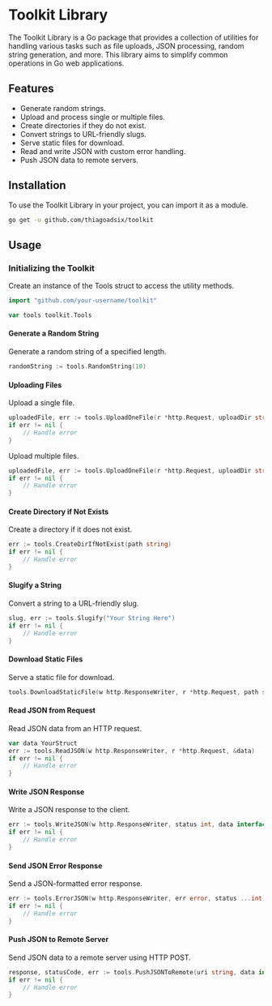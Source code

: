 # Toolkit Library

The Toolkit Library is a Go package that provides a collection of utilities for handling various tasks such as file uploads, JSON processing, random string generation, and more. This library aims to simplify common operations in Go web applications.

## Features

- Generate random strings.
- Upload and process single or multiple files.
- Create directories if they do not exist.
- Convert strings to URL-friendly slugs.
- Serve static files for download.
- Read and write JSON with custom error handling.
- Push JSON data to remote servers.

## Installation

To use the Toolkit Library in your project, you can import it as a module.

```sh
go get -u github.com/thiagoadsix/toolkit
```

## Usage

### Initializing the Toolkit

Create an instance of the Tools struct to access the utility methods.
```go
import "github.com/your-username/toolkit"

var tools toolkit.Tools
```

#### Generate a Random String
Generate a random string of a specified length.
```go
randomString := tools.RandomString(10)
```

#### Uploading Files
Upload a single file.
```go
uploadedFile, err := tools.UploadOneFile(r *http.Request, uploadDir string, rename ...bool)
if err != nil {
    // Handle error
}
```

Upload multiple files.
```go
uploadedFile, err := tools.UploadOneFile(r *http.Request, uploadDir string, rename ...bool)
if err != nil {
    // Handle error
}
```
#### Create Directory if Not Exists
Create a directory if it does not exist.
```go
err := tools.CreateDirIfNotExist(path string)
if err != nil {
    // Handle error
}
```

#### Slugify a String
Convert a string to a URL-friendly slug.
```go
slug, err := tools.Slugify("Your String Here")
if err != nil {
    // Handle error
}
```

#### Download Static Files
Serve a static file for download.
```go
tools.DownloadStaticFile(w http.ResponseWriter, r *http.Request, path string, file string, displayName string)
```

#### Read JSON from Request
Read JSON data from an HTTP request.
```go
var data YourStruct
err := tools.ReadJSON(w http.ResponseWriter, r *http.Request, &data)
if err != nil {
    // Handle error
}
```

#### Write JSON Response
Write a JSON response to the client.
```go
err := tools.WriteJSON(w http.ResponseWriter, status int, data interface{}, headers ...http.Header)
if err != nil {
    // Handle error
}
```

#### Send JSON Error Response
Send a JSON-formatted error response.
```go
err := tools.ErrorJSON(w http.ResponseWriter, err error, status ...int)
if err != nil {
    // Handle error
}
```

#### Push JSON to Remote Server
Send JSON data to a remote server using HTTP POST.
```go
response, statusCode, err := tools.PushJSONToRemote(uri string, data interface{}, client ...*http.Client)
if err != nil {
    // Handle error
}
```